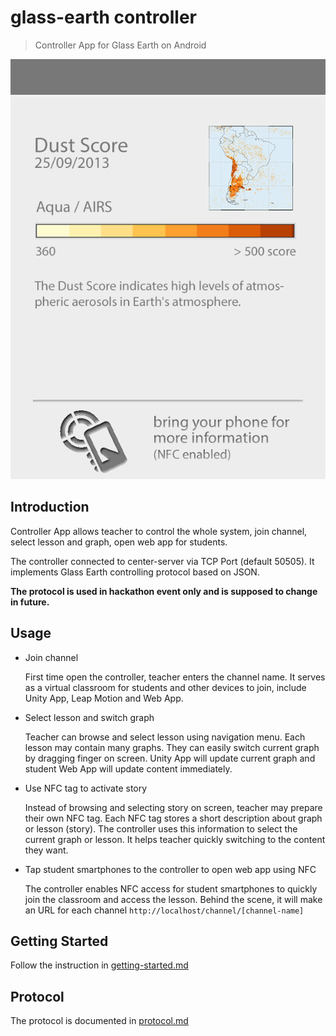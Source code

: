 # glass-earth controller

> Controller App for Glass Earth on Android

![Android Controller](https://raw.githubusercontent.com/glass-earth/glass-earth/master/artwork/android-controller.png)

## Introduction

Controller App allows teacher to control the whole system, join channel, select lesson and graph, open web app for students.

The controller connected to center-server via TCP Port (default 50505). It implements Glass Earth controlling protocol based on JSON.

**The protocol is used in hackathon event only and is supposed to change in future.**

## Usage

* Join channel

  First time open the controller, teacher enters the channel name. It serves as a virtual classroom for students and other devices to join, include Unity App, Leap Motion and Web App.

* Select lesson and switch graph

  Teacher can browse and select lesson using navigation menu. Each lesson may contain many graphs. They can easily switch current graph by dragging finger on screen. Unity App will update current graph and student Web App will update content immediately.

* Use NFC tag to activate story

  Instead of browsing and selecting story on screen, teacher may prepare their own NFC tag. Each NFC tag stores a short description about graph or lesson (story). The controller uses this information to select the current graph or lesson. It helps teacher quickly switching to the content they want.

* Tap student smartphones to the controller to open web app using NFC

  The controller enables NFC access for student smartphones to quickly join the classroom and access the lesson. Behind the scene, it will make an URL for each channel `http://localhost/channel/[channel-name]`

## Getting Started

Follow the instruction in [getting-started.md](https://github.com/glass-earth/glass-earth/blob/master/getting-started.md)

## Protocol

The protocol is documented in [protocol.md](https://github.com/glass-earth/glass-earth/blob/master/protocol.md)
